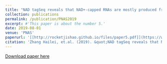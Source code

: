 ```yaml
---
title: "NAD tagSeq reveals that NAD+-capped RNAs are mostly produced from a large number of proteincoding genes in Arabidopsis"
collection: publications
permalink: /publication/PNAS2019
excerpt: #'This paper is about the number 5.'
date: 2019-08-01
venue: 'PNAS'
paperurl: '[[http://rocketjishao.github.io/files/paper5.pdf]](https://www.pnas.org/doi/abs/10.1073/pnas.1903683116)'
citation: 'Zhang Hailei, et.al. (2019). &quot;NAD tagSeq reveals that NAD+-capped RNAs are mostly produced from a large number of proteincoding genes in Arabidopsis&quot; <i>PNAS</i>. 1(1).'
---
```

[Download paper here](http://rocketjishao.github.io/files/paper5.pdf)
